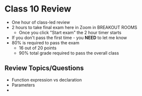 # Class 10 Review

- One hour of class-led review
- 2 hours to take final exam here in Zoom in BREAKOUT ROOMS
  - Once you click "Start exam" the 2 hour timer starts
- If you don't pass the first time - you **NEED** to let me know
- 80% is required to pass the exam
  - 16 out of 20 points
  - 90% total grade required to pass the overall class

## Review Topics/Questions

- Function expression vs declaration
- Parameters
- 